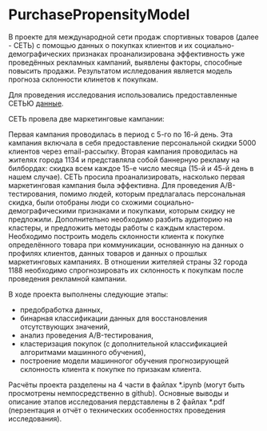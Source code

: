 # PurchasePropensityModel

В проекте для международной сети продаж спортивных товаров (далее - СЕТЬ) с помощью данных о покупках клиентов и их социально-демографических признаках проанализирована эффективность уже проведённых рекламных кампаний, выявлены факторы, способные повысить продажи. Результатом ислледования является модель прогноза склонности клинетов к покупкам.  
  
Для проведения исследования использовались предоставленные СЕТЬЮ [данные](https://drive.google.com/drive/folders/1wk3vMP8PnMIgzNz1Rfkbp8ZCylz5dPsk).  

СЕТЬ провела две маркетинговые кампании: 

Первая кампания проводилась в период с 5-го по 16-й день. Эта кампания включала в себя предоставление персональной скидки 5000 клиентов через email-рассылку. Вторая кампания проводилась на жителях города 1134 и представляла собой баннерную рекламу на билбордах: скидка всем каждое 15-е число месяца (15-й и 45-й день в нашем случае). СЕТЬ просила проанализировать, насколько первая маркетинговая кампания была эффективна. Для проведения A/B-тестирования, помимо людей, которым предлагалась персональная скидка, были отобраны люди со схожими социально-демографическими признаками и покупками, которым скидку не предложили. Дополнительно необходимо разбить аудиторию на кластеры, и предложить методы работы с каждым кластером. Необходимо построить модель склонности клиента к покупке определённого товара при коммуникации, основанную на данных о профилях клиентов, данных товаров и данных о прошлых маркетинговых кампаниях. В отношении жителяей страны 32 города 1188 необходимо спрогнозировать их склонность к покупкам после проведения рекламной кампании. 


В ходе проекта выполнены следующие этапы:
- предобработка данных,  
- бинарная классификации данных для восстановления отсутствующих значений,  
- анализ проведения A/B-тестирования,  
- кластеризация покупок (с дополнительной классификацией алгоритмами машинного обучения),  
- построение модели машинногог обучения прогнозирующей склонность клиента к покупке по призакам клиента.

Расчёты проекта разделены на 4 части в файлах *.ipynb (могут быть просмотрены немпосредственно в github).
Основные выводы и описание этапов исследования пердставлены в 2 файлах *.pdf (перзентация и отчёт о технических особенностях проведения исследования).
